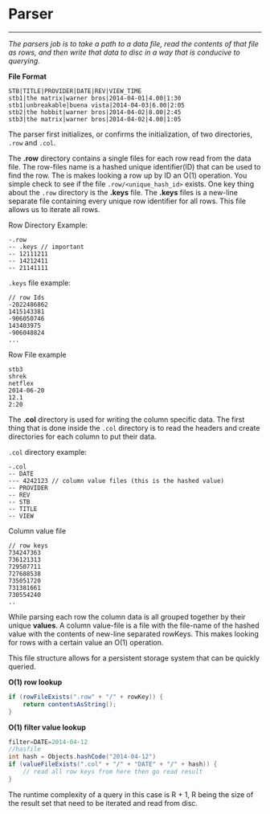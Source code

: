 # Parser
---

*The parsers job is to take a path to a data file, read the contents 
of that file as rows, and then write that data to disc in a way that is conducive to querying.*

**File Format**

```
STB|TITLE|PROVIDER|DATE|REV|VIEW_TIME 
stb1|the matrix|warner bros|2014-04-01|4.00|1:30 
stb1|unbreakable|buena vista|2014-04-03|6.00|2:05 
stb2|the hobbit|warner bros|2014-04-02|8.00|2:45 
stb3|the matrix|warner bros|2014-04-02|4.00|1:05 
```


The parser first initializes, or confirms the initialization, of two directories, `.row` and `.col`.

The **.row** directory contains a single files for each row read from the data file. 
The row-files name is a hashed unique identifier(ID) that can be used to find the row. The is makes looking a row up
by ID an O(1) operation. You simple check to see if the file `.row/<unique_hash_id>` exists. One key thing about the 
`.row` directory is the **.keys** file. The **.keys** files is a new-line separate file containing every unique row identifier for all rows. 
This file allows us to iterate all rows. 

Row Directory Example: 
```
-.row
-- .keys // important
-- 12111211
-- 14212411
-- 21141111
```
`.keys` file example: 
```
// row Ids
-2022486862
1415143381
-906050746
143403975
-906048824
...
```

Row File example
```
stb3
shrek
netflex
2014-06-20
12.1
2:20
```


The **.col** directory is used for writing the column specific data. The first thing that is done inside the `.col` directory
is to read the headers and create directories for each column to put their data. 

`.col` directory example: 
```
-.col
-- DATE
--- 4242123 // column value files (this is the hashed value)
-- PROVIDER
-- REV
-- STB
-- TITLE
-- VIEW
```

Column value file
```
// row keys
734247363
736121313
729507711
727688538
735051720
731381661
730554240
..
```



While parsing each row the column data is all grouped together by their unique **values**. 
A column value-file is a file with the file-name of the hashed value with the contents of new-line separated rowKeys. 
This makes looking for rows with a certain value an O(1) operation.


This file structure allows for a persistent storage system that can be quickly queried.

**O(1) row lookup**
```java
if (rowFileExists(".row" + "/" + rowKey)) {
    return contentsAsString();
}
```



**O(1) filter value lookup**
```java
filter=DATE=2014-04-12
//hasfile 
int hash = Objects.hashCode("2014-04-12")
if (valueFileExists(".col" + "/" + "DATE" + "/" + hash)) {
    // read all row keys from here then go read result
}
``` 

The runtime complexity of a query in this case is R + 1,
 R being the size of the result set that need to be iterated and read from disc. 








 






   




